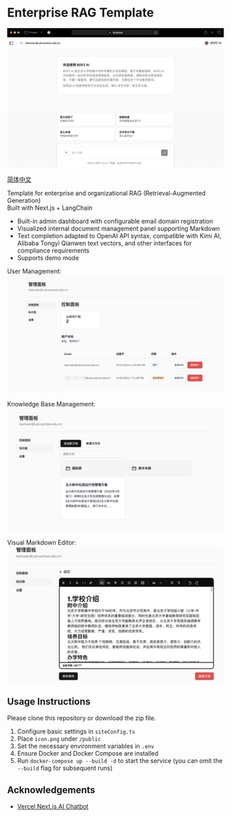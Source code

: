 # Enterprise RAG Template  
![Home](public/screenshots/home.png)  

[简体中文](README-zh.md)  


Template for enterprise and organizational RAG (Retrieval-Augmented Generation)  
Built with Next.js + LangChain

- Built-in admin dashboard with configurable email domain registration
- Visualized internal document management panel supporting Markdown
- Text completion adapted to OpenAI API syntax, compatible with Kimi AI, Alibaba Tongyi Qianwen text vectors, and other interfaces for compliance requirements
- Supports demo mode  

User Management:  
![center](public/screenshots/control-center.png)  

Knowledge Base Management:  
![base](public/screenshots/base.png)  

Visual Markdown Editor:  
![editor](public/screenshots/editor.png)  

## Usage Instructions  
Please clone this repository or download the zip file.

1. Configure basic settings in `siteConfig.ts`
2. Place `icon.png` under `/public`
3. Set the necessary environment variables in `.env`
4. Ensure Docker and Docker Compose are installed
5. Run `docker-compose up --build -d` to start the service (you can omit the `--build` flag for subsequent runs)

## Acknowledgements  
- [Vercel Next.js AI Chatbot](https://vercel.com/templates/next.js/nextjs-ai-chatbot)

